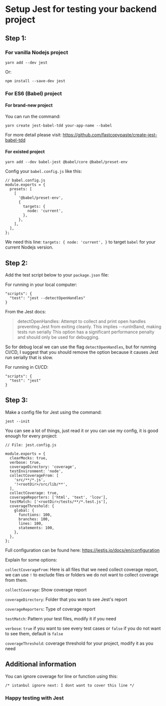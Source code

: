 # Setup Jest for testing your backend project

## Step 1:
### For vanilla Nodejs project

```
yarn add --dev jest
```
Or:
```
npm install --save-dev jest
```

### For ES6 (Babel) project

#### For brand-new project

You can run the command:

```
yarn create jest-babel-tdd your-app-name --babel
```

For more detail please visit: https://github.com/fastcopypaste/create-jest-babel-tdd

#### For existed project

```
yarn add --dev babel-jest @babel/core @babel/preset-env
```

Config your `babel.config.js` like this:
```
// babel.config.js
module.exports = {
  presets: [
    [
      '@babel/preset-env',
      {
        targets: {
          node: 'current',
        },
      },
    ],
  ],
};
```
We need this line: `targets: { node: 'current', }` to target `babel` for your current Nodejs version.

## Step 2:

Add the test script below to your `package.json` file:

For running in your local computer:

```
"scripts": {
  "test": "jest --detectOpenHandles"
}
```
From the Jest docs:

>detectOpenHandles: Attempt to collect and print open handles preventing Jest from exiting cleanly.
This implies --runInBand, making tests run serially
This option has a significant performance penalty and should only be used for debugging.

So for debug local we can use the flag `detectOpenHandles`, but for running CI/CD, I suggest that you should remove the option because it causes Jest run serially that is slow.

For running in CI/CD:

```
"scripts": {
  "test": "jest"
}
```


## Step 3:
Make a config file for Jest using the command:
```
jest --init
```
You can see a lot of things, just read it or you can use my config, it is good enough for every project:

```
// File: jest.config.js

module.exports = {
  clearMocks: true,
  verbose: true,
  coverageDirectory: 'coverage',
  testEnvironment: 'node',
  collectCoverageFrom: [
    'src/**/*.js',
    '!<rootDir>/src/lib/**',
  ],
  collectCoverage: true,
  coverageReporters: ['html', 'text', 'lcov'],
  testMatch: ['<rootDir>/tests/**/*.test.js'],
  coverageThreshold: {
    global: {
      functions: 100,
      branches: 100,
      lines: 100,
      statements: 100,
    },
  },
};
```
Full configuration  can be found here: https://jestjs.io/docs/en/configuration

Explain for some options:

`collectCoverageFrom`: Here is all files that we need collect coverage report, we can use `!` to exclude files or folders we do not want to collect coverage from them.

`collectCoverage`: Show coverage report

`coverageDirectory`: Folder that you wan to see Jest's report

`coverageReporters`: Type of coverage report

`testMatch`: Pattern your test files, modify it if you need

`verbose`: `true` if you want to see every test cases or `false` if you do not want to see them, default is `false`

`coverageThreshold`: coverage threshold for your project, modify it as  you need

## Additional information

You can ignore coverage for line or function using this:
```
/* istanbul ignore next: I dont want to cover this line */
```

### Happy testing with Jest
